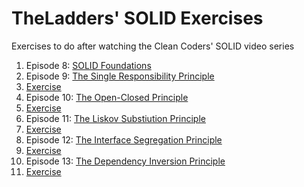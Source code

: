 TheLadders' SOLID Exercises
===============

Exercises to do after watching the Clean Coders' SOLID video series

1.  Episode 8:  [SOLID Foundations](http://www.cleancoders.com/codecast/clean-code-episode-8/show)
2.  Episode 9:  [The Single Responsibility Principle](http://www.cleancoders.com/codecast/clean-code-episode-9/show)
3.  [Exercise](https://github.com/TheLadders/solid-exercises/tree/master/The-Single-Responsibility-Principle)
4.  Episode 10: [The Open-Closed Principle](http://www.cleancoders.com/codecast/clean-code-episode-10/show)
5.  [Exercise](https://github.com/TheLadders/solid-exercises/tree/master/The-Open-Closed-Principle)
6.  Episode 11: [The Liskov Substiution Principle](http://www.cleancoders.com/codecast/clean-code-episode-11/show)
7.  [Exercise](https://github.com/TheLadders/solid-exercises/tree/master/The-Liskov-Substitution-Principle)
8.  Episode 12: [The Interface Segregation Principle](http://www.cleancoders.com/codecast/clean-code-episode-12/show)
9.  [Exercise](https://github.com/TheLadders/solid-exercises/tree/master/The-Interface-Segregation-Principle)
10. Episode 13: [The Dependency Inversion Principle](http://www.cleancoders.com/codecast/clean-code-episode-13/show)
11. [Exercise](https://github.com/TheLadders/solid-exercises/tree/master/The-Dependency-Inversion-Principle)
